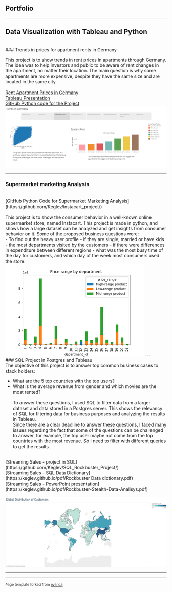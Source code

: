 ## Portfolio

---

## Data Visualization with Tableau and Python 
<br>
### Trends in prices for apartment rents in Germany

This project is to show trends in rent prices in apartments through Germany. <br>
The idea was to help investors and public to be aware of rent changes in the apartment, no matter their location. The main question is why some apartments are more expensive, despite they have the same size and are located in the same city.
<br><br>
[Rent Apartment Prices in Germany](/sample_page)
<br>
[Tableau Presentation](https://public.tableau.com/app/profile/carlos.keglevich/viz/RentProject/RentsinGermany)
<br>
[GitHub Python code for the Project](https://github.com/Keglev/Germany-Rental-prices)
<img src="images/Rents in Germany (1).png?raw=true"/>
<br>



---
### Supermarket marketing Analysis
<br>
[GitHub Python Code for Supermarket Marketing Analysis](https://github.com/Keglev/Instacart_project/)
<br>
<br>
This project is to show the consumer behavior in a well-known online supermarket store, named Instacart. This project is made in python, and shows how a large dataset can be analyzed and get insights from consumer behavior on it. Some of the proposed business questions were:
<br>
- To find out the heavy user profile - if they are single, married or have kids
- the most departments visited by the customers
- if there were differences in expenditure between different regions
- what was the most busy time of the day for customers, and which day of the week most consumers used the store. 
<br>
<img src="images/ex4_10_bar_dep_price.png?raw=true"/>
---
<br>
### SQL Project in Postgres and Tableau
<br>
The objective of this project is to answer top common business cases to stack holders:

- What are the 5 top countries with the top users?
- What is the average revenue from gender and which movies are the most rented?
<br><br>
To answer these questions, I used SQL to filter data from a larger dataset and data stored in a Postgres server. This shows the relevancy of SQL for filtering data for business purposes and analyzing the results in Tableau.<br>
Since there are a clear deadline to answer these questions, I faced many issues regarding the fact that some of the questions can be challenged to answer, for example, the top user maybe not come from the top countries with the most revenue. So I need to filter with different queries to get the results. 

<br>
[Streaming Sales - project in SQL](https://github.com/Keglev/SQL_Rockbuster_Project/)
<br>
[Streaming Sales - SQL Data Dictionary](https://keglev.github.io/pdf/Rockbuster Data dictionary.pdf)
<br>
[Streaming Sales - PowerPoint presentation](https://keglev.github.io/pdf/Rockbuster-Stealth-Data-Analisys.pdf)
<br>
<br>
<img src="images/Global Distribution of Customers.png?raw=true"/>

---




---
<p style="font-size:11px">Page template forked from <a href="https://github.com/evanca/quick-portfolio">evanca</a></p>
<!-- Remove above link if you don't want to attibute -->
